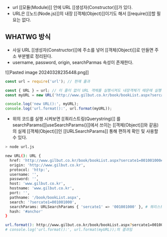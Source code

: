 - url [[모듈(Module)]] 안에 URL [[생성자(Constructor)]]가 있다.
- URL은 [[노드(Node.js)]]의 내장 [[객체(Object)]]이기도 해서 [[require()]]할 필요는 없다.


## WHATWG 방식

- 사실 URL [[생성자(Constructor)]]에 주소를 넣어 [[객체(Object)]]로 만들면 주소 부분별로 정리된다.
- username, password, origin, searchParmas 속성이 존재한다.

![[Pasted image 20240328235448.png]]


```js
const url = require('url'); // 현재 줄과

const { URL } = url; // 이 줄이 없이 URL 객체를 실행시켜도 내장객체기 때문에 실행이 됨
const myURL = new URL('http://www.gilbut.co.kr/book/bookList.aspx?sercate1=001001000#anchor');

console.log('new URL():', myURL);
console.log('url.format():', url.format(myURL));
```

- 위의 코드를 실행 시켜보면 [[쿼리스트링(Querystring)]]
를 searchParams([[useSearchParams()]]에서 쓰이는 [[객체(Object)]]와 같음)의 실제 [[객체(Object)]]인 [[URLSearchParams]] 통해 편하게 확인 및 사용할 수 있다.

```bash
> node url.js

new URL(): URL {
  href: 'http://www.gilbut.co.kr/book/bookList.aspx?sercate1=001001000#anchor',
  origin: 'http://www.gilbut.co.kr',
  protocol: 'http:',
  username: '',
  password: '',
  host: 'www.gilbut.co.kr',
  hostname: 'www.gilbut.co.kr',
  port: '',
  pathname: '/book/bookList.aspx',
  search: '?sercate1=001001000',
  searchParams: URLSearchParams { 'sercate1' => '001001000' }, # 쿼리스트링을 구분해줌
  hash: '#anchor'
}

url.format(): http://www.gilbut.co.kr/book/bookList.aspx?sercate1=001001000#anchor
# console.log('url.format():', url.format(myURL));의 결과임
```



